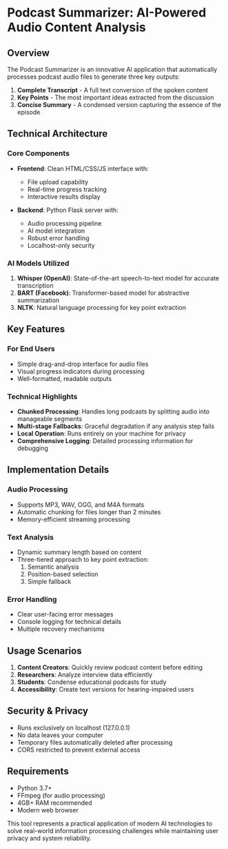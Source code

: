 # Podcast Summarizer: AI-Powered Audio Content Analysis

## Overview
The Podcast Summarizer is an innovative AI application that automatically processes podcast audio files to generate three key outputs:
1. **Complete Transcript** - A full text conversion of the spoken content
2. **Key Points** - The most important ideas extracted from the discussion
3. **Concise Summary** - A condensed version capturing the essence of the episode

## Technical Architecture

### Core Components
- **Frontend**: Clean HTML/CSS/JS interface with:
  - File upload capability
  - Real-time progress tracking
  - Interactive results display

- **Backend**: Python Flask server with:
  - Audio processing pipeline
  - AI model integration
  - Robust error handling
  - Localhost-only security

### AI Models Utilized
1. **Whisper (OpenAI)**: State-of-the-art speech-to-text model for accurate transcription
2. **BART (Facebook)**: Transformer-based model for abstractive summarization
3. **NLTK**: Natural language processing for key point extraction

## Key Features

### For End Users
- Simple drag-and-drop interface for audio files
- Visual progress indicators during processing
- Well-formatted, readable outputs

### Technical Highlights
- **Chunked Processing**: Handles long podcasts by splitting audio into manageable segments
- **Multi-stage Fallbacks**: Graceful degradation if any analysis step fails
- **Local Operation**: Runs entirely on your machine for privacy
- **Comprehensive Logging**: Detailed processing information for debugging

## Implementation Details

### Audio Processing
- Supports MP3, WAV, OGG, and M4A formats
- Automatic chunking for files longer than 2 minutes
- Memory-efficient streaming processing

### Text Analysis
- Dynamic summary length based on content
- Three-tiered approach to key point extraction:
  1. Semantic analysis
  2. Position-based selection
  3. Simple fallback

### Error Handling
- Clear user-facing error messages
- Console logging for technical details
- Multiple recovery mechanisms

## Usage Scenarios

1. **Content Creators**: Quickly review podcast content before editing
2. **Researchers**: Analyze interview data efficiently
3. **Students**: Condense educational podcasts for study
4. **Accessibility**: Create text versions for hearing-impaired users

## Security & Privacy

- Runs exclusively on localhost (127.0.0.1)
- No data leaves your computer
- Temporary files automatically deleted after processing
- CORS restricted to prevent external access

## Requirements

- Python 3.7+
- FFmpeg (for audio processing)
- 4GB+ RAM recommended
- Modern web browser

This tool represents a practical application of modern AI technologies to solve real-world information processing challenges while maintaining user privacy and system reliability.
